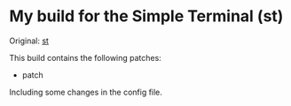 # My build for the Simple Terminal (st)

Original: [st](https://st.suckless.org/)

This build contains the following patches:
  * patch

Including some changes in the config file.
